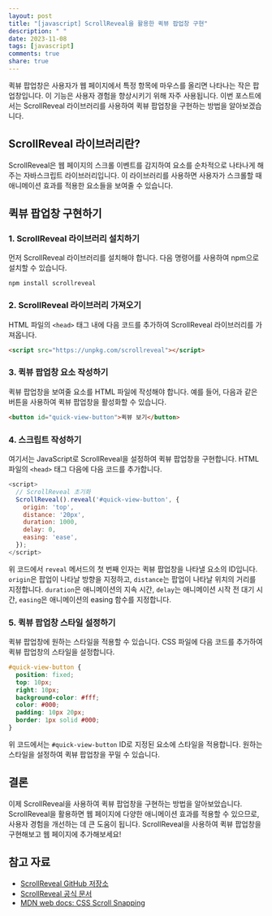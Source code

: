 ```yaml
---
layout: post
title: "[javascript] ScrollReveal을 활용한 퀵뷰 팝업창 구현"
description: " "
date: 2023-11-08
tags: [javascript]
comments: true
share: true
---
```


퀵뷰 팝업창은 사용자가 웹 페이지에서 특정 항목에 마우스를 올리면 나타나는 작은 팝업창입니다. 이 기능은 사용자 경험을 향상시키기 위해 자주 사용됩니다. 이번 포스트에서는 ScrollReveal 라이브러리를 사용하여 퀵뷰 팝업창을 구현하는 방법을 알아보겠습니다.

## ScrollReveal 라이브러리란?

ScrollReveal은 웹 페이지의 스크롤 이벤트를 감지하여 요소를 순차적으로 나타나게 해주는 자바스크립트 라이브러리입니다. 이 라이브러리를 사용하면 사용자가 스크롤할 때 애니메이션 효과를 적용한 요소들을 보여줄 수 있습니다.

## 퀵뷰 팝업창 구현하기

### 1. ScrollReveal 라이브러리 설치하기

먼저 ScrollReveal 라이브러리를 설치해야 합니다. 다음 명령어를 사용하여 npm으로 설치할 수 있습니다.

```
npm install scrollreveal
```

### 2. ScrollReveal 라이브러리 가져오기

HTML 파일의 `<head>` 태그 내에 다음 코드를 추가하여 ScrollReveal 라이브러리를 가져옵니다.

```html
<script src="https://unpkg.com/scrollreveal"></script>
```

### 3. 퀵뷰 팝업창 요소 작성하기

퀵뷰 팝업창을 보여줄 요소를 HTML 파일에 작성해야 합니다. 예를 들어, 다음과 같은 버튼을 사용하여 퀵뷰 팝업창을 활성화할 수 있습니다.

```html
<button id="quick-view-button">퀵뷰 보기</button>
```

### 4. 스크립트 작성하기

여기서는 JavaScript로 ScrollReveal을 설정하여 퀵뷰 팝업창을 구현합니다. HTML 파일의 `<head>` 태그 다음에 다음 코드를 추가합니다.

```javascript
<script>
  // ScrollReveal 초기화
  ScrollReveal().reveal('#quick-view-button', {
    origin: 'top',
    distance: '20px',
    duration: 1000,
    delay: 0,
    easing: 'ease',
  });
</script>
```

위 코드에서 `reveal` 메서드의 첫 번째 인자는 퀵뷰 팝업창을 나타낼 요소의 ID입니다. `origin`은 팝업이 나타날 방향을 지정하고, `distance`는 팝업이 나타날 위치의 거리를 지정합니다. `duration`은 애니메이션의 지속 시간, `delay`는 애니메이션 시작 전 대기 시간, `easing`은 애니메이션의 easing 함수를 지정합니다.

### 5. 퀵뷰 팝업창 스타일 설정하기

퀵뷰 팝업창에 원하는 스타일을 적용할 수 있습니다. CSS 파일에 다음 코드를 추가하여 퀵뷰 팝업창의 스타일을 설정합니다.

```css
#quick-view-button {
  position: fixed;
  top: 10px;
  right: 10px;
  background-color: #fff;
  color: #000;
  padding: 10px 20px;
  border: 1px solid #000;
}
```

위 코드에서는 `#quick-view-button` ID로 지정된 요소에 스타일을 적용합니다. 원하는 스타일을 설정하여 퀵뷰 팝업창을 꾸밀 수 있습니다.

## 결론

이제 ScrollReveal을 사용하여 퀵뷰 팝업창을 구현하는 방법을 알아보았습니다. ScrollReveal을 활용하면 웹 페이지에 다양한 애니메이션 효과를 적용할 수 있으므로, 사용자 경험을 개선하는 데 큰 도움이 됩니다. ScrollReveal을 사용하여 퀵뷰 팝업창을 구현해보고 웹 페이지에 추가해보세요!

## 참고 자료

- [ScrollReveal GitHub 저장소](https://github.com/jlmakes/scrollreveal)
- [ScrollReveal 공식 문서](https://scrollrevealjs.org/)
- [MDN web docs: CSS Scroll Snapping](https://developer.mozilla.org/en-US/docs/Web/CSS/CSS_Scroll_Snap)